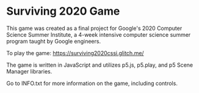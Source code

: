 # Surviving 2020 Game

This game was created as a final project for Google's 2020 Computer Science Summer Institute, a 4-week intensive
computer science summer program taught by Google engineers.

To play the game: https://surviving2020cssi.glitch.me/


The game is written in JavaScript and utilizes p5.js, p5.play, and p5 Scene Manager libraries.

Go to INFO.txt for more information on the game, including controls.
